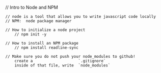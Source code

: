// Intro to Node and NPM

    // node is a tool that allows you to write javascript code locally
    // NPM:  node package manager

    // How to initialize a node project
        // npm init -y

    // How to install an NPM package
        // npm install readline-sync

    // Make sure you do not push your node_modules to github!
        create a                    `.gitignore`
        inside of that file, write  `node_modules`